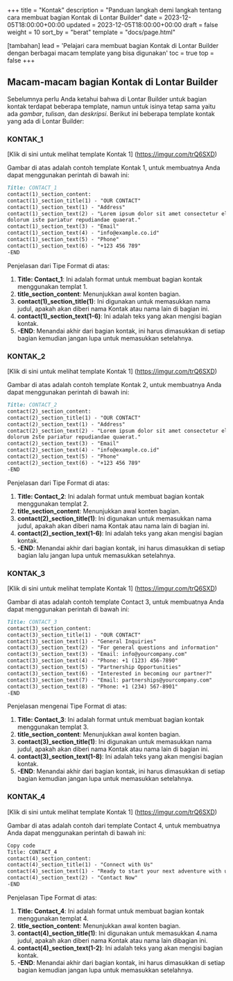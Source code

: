 +++
title = "Kontak"
description = "Panduan langkah demi langkah tentang cara membuat bagian Kontak di Lontar Builder"
date = 2023-12-05T18:00:00+00:00
updated = 2023-12-05T18:00:00+00:00
draft = false
weight = 10
sort_by = "berat"
template = "docs/page.html"

[tambahan]
lead = 'Pelajari cara membuat bagian Kontak di Lontar Builder dengan berbagai macam template yang bisa digunakan'
toc = true
top = false
+++

## Macam-macam bagian Kontak di Lontar Builder
Sebelumnya perlu Anda ketahui bahwa di Lontar Builder untuk bagian kontak terdapat beberapa template, namun untuk isinya tetap sama yaitu ada *gambar*, *tulisan*, dan *deskripsi*. Berikut ini beberapa template kontak yang ada di Lontar Builder:

### KONTAK_1

[Klik di sini untuk melihat template Kontak 1] (https://imgur.com/trQ6SXD)

Gambar di atas adalah contoh template Kontak 1, untuk membuatnya Anda dapat menggunakan perintah di bawah ini:

```markdown
Title: CONTACT_1
contact(1)_section_content:
contact(1)_section_title(1) - "OUR CONTACT"
contact(1)_section_text(1) - "Address"
contact(1)_section_text(2) - "Lorem ipsum dolor sit amet consectetur elit.Dignissimos corrupti nihil commodi
dolorum iste pariatur repudiandae quaerat."
contact(1)_section_text(3) - "Email"
contact(1)_section_text(4) - "info@example.co.id"
contact(1)_section_text(5) - "Phone"
contact(1)_section_text(6) - "+123 456 789"
-END
```

Penjelasan dari Tipe Format di atas:

1. **Title: Contact_1**: Ini adalah format untuk membuat bagian kontak menggunakan templat 1.
2. **title_section_content**: Menunjukkan awal konten bagian.
3. **contact(1)_section_title(1)**: Ini digunakan untuk memasukkan nama judul, apakah akan diberi nama Kontak atau nama lain di bagian ini.
4. **contact(1)_section_text(1-6)**: Ini adalah teks yang akan mengisi bagian kontak.
5. **-END**: Menandai akhir dari bagian kontak, ini harus dimasukkan di setiap bagian kemudian jangan lupa untuk memasukkan setelahnya.

### KONTAK_2

[Klik di sini untuk melihat template Kontak 1] (https://imgur.com/trQ6SXD)

Gambar di atas adalah contoh template Kontak 2, untuk membuatnya Anda dapat menggunakan perintah di bawah ini:

```markdown
Title: CONTACT_2
contact(2)_section_content:
contact(2)_section_title(1) - "OUR CONTACT"
contact(2)_section_text(1) - "Address"
contact(2)_section_text(2) - "Lorem ipsum dolor sit amet consectetur elit.Dignissimos corrupti nihil commodi
dolorum 2ste pariatur repudiandae quaerat."
contact(2)_section_text(3) - "Email"
contact(2)_section_text(4) - "info@example.co.id"
contact(2)_section_text(5) - "Phone"
contact(2)_section_text(6) - "+123 456 789"
-END
```

Penjelasan dari Tipe Format di atas:

1. **Title: Contact_2**: Ini adalah format untuk membuat bagian kontak menggunakan templat 2.
2. **title_section_content**: Menunjukkan awal konten bagian.
3. **contact(2)_section_title(1)**: Ini digunakan untuk memasukkan nama judul, apakah akan diberi nama Kontak atau nama lain di bagian ini.
4. **contact(2)_section_text(1-6)**: Ini adalah teks yang akan mengisi bagian kontak.
5. **-END**: Menandai akhir dari bagian kontak, ini harus dimasukkan di setiap bagian lalu jangan lupa untuk memasukkan setelahnya.

### KONTAK_3

[Klik di sini untuk melihat template Kontak 1] (https://imgur.com/trQ6SXD)

Gambar di atas adalah contoh template Contact 3, untuk membuatnya Anda dapat menggunakan perintah di bawah ini:

```markdown
Title: CONTACT_3
contact(3)_section_content:
contact(3)_section_title(1) - "OUR CONTACT"
contact(3)_section_text(1) - "General Inquiries"
contact(3)_section_text(2) - "For general questions and information"
contact(3)_section_text(3) - "Email: info@yourcompany.com"
contact(3)_section_text(4) - "Phone: +1 (123) 456-7890"
contact(3)_section_text(5) - "Partnership Opportunities"
contact(3)_section_text(6) - "Interested in becoming our partner?"
contact(3)_section_text(7) - "Email: partnerships@yourcompany.com"
contact(3)_section_text(8) - "Phone: +1 (234) 567-8901"
-END
```

Penjelasan mengenai Tipe Format di atas:

1. **Title: Contact_3**: Ini adalah format untuk membuat bagian kontak menggunakan templat 3.
2. **title_section_content**: Menunjukkan awal konten bagian.
3. **contact(3)_section_title(1)**: Ini digunakan untuk memasukkan nama judul, apakah akan diberi nama Kontak atau nama lain di bagian ini.
4. **contact(3)_section_text(1-8)**: Ini adalah teks yang akan mengisi bagian kontak.
5. **-END**: Menandai akhir dari bagian kontak, ini harus dimasukkan di setiap bagian kemudian jangan lupa untuk memasukkan setelahnya.


### KONTAK_4

[Klik di sini untuk melihat template Kontak 1] (https://imgur.com/trQ6SXD)

Gambar di atas adalah contoh dari template Contact 4, untuk membuatnya Anda dapat menggunakan perintah di bawah ini:

```markdown
Copy code
Title: CONTACT_4
contact(4)_section_content:
contact(4)_section_title(1) - "Connect with Us"
contact(4)_section_text(1) - "Ready to start your next adventure with us? Contact us now!"
contact(4)_section_text(2) - "Contact Now"
-END
```

Penjelasan Tipe Format di atas:

1. **Title: Contact_4**: Ini adalah format untuk membuat bagian kontak menggunakan templat 4.
2. **title_section_content**: Menunjukkan awal konten bagian.
3. **contact(4)_section_title(1)**: Ini digunakan untuk memasukkan 4.nama judul, apakah akan diberi nama Kontak atau nama lain dibagian ini.
4. **contact(4)_section_text(1-2)**: Ini adalah teks yang akan mengisi bagian kontak.
5. **-END**: Menandai akhir dari bagian kontak, ini harus dimasukkan di setiap bagian kemudian jangan lupa untuk memasukkan setelahnya.